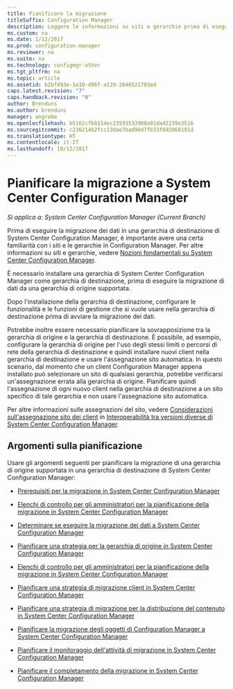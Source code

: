 ```yaml
---
title: Pianificare la migrazione
titleSuffix: Configuration Manager
description: Leggere le informazioni su siti e gerarchie prima di eseguire la migrazione di dati nella gerarchia di destinazione di System Center Configuration Manager.
ms.custom: na
ms.date: 1/12/2017
ms.prod: configuration-manager
ms.reviewer: na
ms.suite: na
ms.technology: configmgr-other
ms.tgt_pltfrm: na
ms.topic: article
ms.assetid: b2bf493e-1e10-496f-a139-2646522703ed
caps.latest.revision: "7"
caps.handback.revision: "0"
author: Brenduns
ms.author: brenduns
manager: angrobe
ms.openlocfilehash: b5162cfb8154ec23593533900a91da42239e3516
ms.sourcegitcommit: c236214b2fcc13dae7bad96d7fb33f692868191d
ms.translationtype: HT
ms.contentlocale: it-IT
ms.lasthandoff: 10/12/2017
---
```

# <a name="plan-for-migration-to-system-center-configuration-manager"></a>Pianificare la migrazione a System Center Configuration Manager

*Si applica a: System Center Configuration Manager (Current Branch)*

Prima di eseguire la migrazione dei dati in una gerarchia di destinazione di System Center Configuration Manager, è importante avere una certa familiarità con i siti e le gerarchie in Configuration Manager. Per altre informazioni su siti e gerarchie, vedere [Nozioni fondamentali su System Center Configuration Manager](../../core/understand/fundamentals.md).  

 È necessario installare una gerarchia di System Center Configuration Manager come gerarchia di destinazione, prima di eseguire la migrazione di dati da una gerarchia di origine supportata.  

 Dopo l'installazione della gerarchia di destinazione, configurare le funzionalità e le funzioni di gestione che si vuole usare nella gerarchia di destinazione prima di avviare la migrazione dei dati.  

 Potrebbe inoltre essere necessario pianificare la sovrapposizione tra la gerarchia di origine e la gerarchia di destinazione. È possibile, ad esempio, configurare la gerarchia di origine per l'uso degli stessi limiti o percorsi di rete della gerarchia di destinazione e quindi installare nuovi client nella gerarchia di destinazione e usare l'assegnazione sito automatica. In questo scenario, dal momento che un client Configuration Manager appena installato può selezionare un sito di qualsiasi gerarchia, potrebbe verificarsi un'assegnazione errata alla gerarchia di origine. Pianificare quindi l'assegnazione di ogni nuovo client nella gerarchia di destinazione a un sito specifico di tale gerarchia e non usare l'assegnazione sito automatica.  

 Per altre informazioni sulle assegnazioni del sito, vedere [Considerazioni sull'assegnazione sito dei client](../../core/plan-design/hierarchy/interoperability-between-different-versions.md#BKMK_SupConfigSiteAssignment) in [Interoperabilità tra versioni diverse di System Center Configuration Manager](../../core/plan-design/hierarchy/interoperability-between-different-versions.md).  

## <a name="plan-topics"></a>Argomenti sulla pianificazione  
 Usare gli argomenti seguenti per pianificare la migrazione di una gerarchia di origine supportata in una gerarchia di destinazione di System Center Configuration Manager:

-   [Prerequisiti per la migrazione in System Center Configuration Manager](../../core/migration/prerequisites-for-migration.md)  

-   [Elenchi di controllo per gli amministratori per la pianificazione della migrazione in System Center Configuration Manager](../../core/migration/administrator-checklists-for-migration-planning.md)  

-   [Determinare se eseguire la migrazione dei dati a System Center Configuration Manager](../../core/migration/determine-whether-to-migrate-data.md)  

-   [Pianificare una strategia per la gerarchia di origine in System Center Configuration Manager](../../core/migration/planning-a-source-hierarchy-strategy.md)  

-   [Elenchi di controllo per gli amministratori per la pianificazione della migrazione in System Center Configuration Manager](../../core/migration/administrator-checklists-for-migration-planning.md)  

-   [Pianificare una strategia di migrazione client in System Center Configuration Manager](../../core/migration/planning-a-client-migration-strategy.md)  

-   [Pianificare una strategia di migrazione per la distribuzione del contenuto in System Center Configuration Manager](../../core/migration/planning-a-content-deployment-migration-strategy.md)  

-   [Pianificare la migrazione degli oggetti di Configuration Manager a System Center Configuration Manager](../../core/migration/planning-for-the-migration-of-objects.md)  

-   [Pianificare il monitoraggio dell'attività di migrazione in System Center Configuration Manager](../../core/migration/planning-to-monitor-migration-activity.md)  

-   [Pianificare il completamento della migrazione in System Center Configuration Manager](../../core/migration/planning-to-complete-migration.md)  
